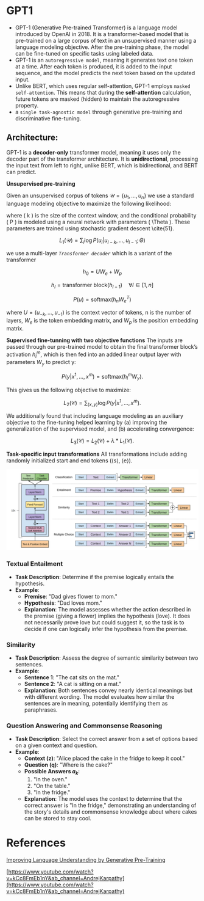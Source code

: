 
# GPT1

- GPT-1 (Generative Pre-trained Transformer) is a language model introduced by OpenAI in 2018. It is a transformer-based model that is pre-trained on a large corpus of text in an unsupervised manner using a language modeling objective. After the pre-training phase, the model can be fine-tuned on specific tasks using labeled data.
- GPT-1 is an `autoregressive model`, meaning it generates text one token at a time. After each token is produced, it is added to the input sequence, and the model predicts the next token based on the updated input.
- Unlike BERT, which uses regular self-attention, GPT-1 employs `masked self-attention`. This means that during the **self-attention** calculation, future tokens are masked (hidden) to maintain the autoregressive property.
- a `single task-agnostic model` through generative pre-training and discriminative fine-tuning.

## **Architecture**:

GPT-1 is a **decoder-only** transformer model, meaning it uses only the decoder part of the transformer architecture. It is **unidirectional**, processing the input text from left to right, unlike BERT, which is bidirectional, and BERT can predict.

**Unsupervised pre-training**

Given an unsupervised corpus of tokens $\mathcal{U} = \{u_1, \ldots, u_n\}$ we use a standard language modeling objective to maximize the following likelihood:

where \( k \) is the size of the context window, and the conditional probability \( P \) is modeled using a neural network with parameters \( \Theta \). These parameters are trained using stochastic gradient descent \cite{51}.

$$
L_1 (\mathcal{U}) = \sum_{i} \log P(u_i | u_{i-k}, \ldots, u_{i-1}; \Theta)
$$

we use a multi-layer *`Transformer decoder`* which is a variant of the transformer

$$
h_0 = U W_e + W_p
$$

$$
h_l = \text{transformer block}(h_{l-1}) \quad \forall l \in [1, n]
$$

$$
P(u) = \text{softmax}(h_n W^T_e)
$$

where $U = (u_{-k},\dots,u_{-1})$ is the context vector of tokens, n is the number of layers, $W_e$ is the token embedding matrix, and $W_p$ is the position embedding matrix.

**Supervised fine-tunning with two objective functions**
The inputs are passed through our pre-trained model to obtain the final transformer block’s activation  $h^m_l$, which is then fed into an added linear output layer with parameters $W_y$ to predict y:

$$
P(y|x^1, \ldots, x^m) = \text{softmax}(h^m_l W_y).
$$

This gives us the following objective to maximize:

$$
L_2(\mathcal{C}) = \sum_{(x,y)} \log P(y|x^1, \ldots, x^m).
$$

We additionally found that including language modeling as an auxiliary objective to the fine-tuning helped learning by (a) improving the generalization of the supervised model, and (b) accelerating convergence:

$$
L_3(\mathcal{C}) = L_2(\mathcal{C}) + \lambda \ast L_1(\mathcal{C}).
$$

**Task-specific input transformations**
All transformations include adding randomly initialized start and end tokens (⟨s⟩, ⟨e⟩).

![Untitled](GPT1%208b5848ee8ec54f4da0583831eb2e7a39/Untitled.png)

### Textual Entailment

- **Task Description**: Determine if the premise logically entails the hypothesis.
- **Example**:
    - **Premise**: "Dad gives flower to mom."
    - **Hypothesis**: "Dad loves mom."
    - **Explanation**: The model assesses whether the action described in the premise (giving a flower) implies the hypothesis (love). It does not necessarily prove love but could suggest it, so the task is to decide if one can logically infer the hypothesis from the premise.

### Similarity

- **Task Description**: Assess the degree of semantic similarity between two sentences.
- **Example**:
    - **Sentence 1**: "The cat sits on the mat."
    - **Sentence 2**: "A cat is sitting on a mat."
    - **Explanation**: Both sentences convey nearly identical meanings but with different wording. The model evaluates how similar the sentences are in meaning, potentially identifying them as paraphrases.

### Question Answering and Commonsense Reasoning

- **Task Description**: Select the correct answer from a set of options based on a given context and question.
- **Example**:
    - **Context (z)**: "Alice placed the cake in the fridge to keep it cool."
    - **Question (q)**: "Where is the cake?"
    - **Possible Answers $a_k$**:
        1. "In the oven."
        2. "On the table."
        3. "In the fridge."
    - **Explanation**: The model uses the context to determine that the correct answer is "In the fridge," demonstrating an understanding of the story's details and commonsense knowledge about where cakes can be stored to stay cool.

# References

[Improving Language Understanding by Generative Pre-Training](https://scholar.google.com/scholar?q=Improving+Language+Understanding+by+Generative+Pre-Training+archiv&hl=en&as_sdt=0&as_vis=1&oi=scholart)

[https://www.youtube.com/watch?v=kCc8FmEb1nY&ab_channel=AndrejKarpathy](https://www.youtube.com/watch?v=kCc8FmEb1nY&ab_channel=AndrejKarpathy)